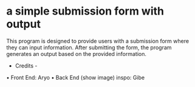 # a simple submission form with output

This program is designed to provide users with a submission form where they can input information. After submitting the form, the program generates an output based on the provided information.

- Credits -

• Front End: Aryo
• Back End (show image) inspo: Gibe

